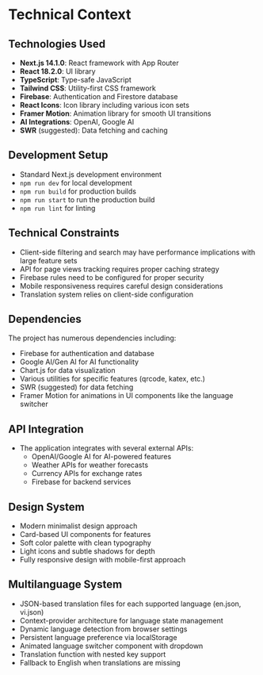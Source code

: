 # Technical Context

## Technologies Used
- **Next.js 14.1.0**: React framework with App Router
- **React 18.2.0**: UI library
- **TypeScript**: Type-safe JavaScript
- **Tailwind CSS**: Utility-first CSS framework
- **Firebase**: Authentication and Firestore database
- **React Icons**: Icon library including various icon sets
- **Framer Motion**: Animation library for smooth UI transitions
- **AI Integrations**: OpenAI, Google AI
- **SWR** (suggested): Data fetching and caching

## Development Setup
- Standard Next.js development environment
- `npm run dev` for local development
- `npm run build` for production builds
- `npm run start` to run the production build
- `npm run lint` for linting

## Technical Constraints
- Client-side filtering and search may have performance implications with large feature sets
- API for page views tracking requires proper caching strategy
- Firebase rules need to be configured for proper security
- Mobile responsiveness requires careful design considerations
- Translation system relies on client-side configuration

## Dependencies
The project has numerous dependencies including:
- Firebase for authentication and database
- Google AI/Gen AI for AI functionality
- Chart.js for data visualization
- Various utilities for specific features (qrcode, katex, etc.)
- SWR (suggested) for data fetching
- Framer Motion for animations in UI components like the language switcher

## API Integration
- The application integrates with several external APIs:
  - OpenAI/Google AI for AI-powered features
  - Weather APIs for weather forecasts
  - Currency APIs for exchange rates
  - Firebase for backend services

## Design System
- Modern minimalist design approach
- Card-based UI components for features
- Soft color palette with clean typography
- Light icons and subtle shadows for depth
- Fully responsive design with mobile-first approach

## Multilanguage System
- JSON-based translation files for each supported language (en.json, vi.json)
- Context-provider architecture for language state management
- Dynamic language detection from browser settings
- Persistent language preference via localStorage
- Animated language switcher component with dropdown
- Translation function with nested key support
- Fallback to English when translations are missing